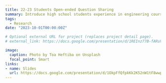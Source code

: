 ```yaml
---
title: 22-23 Students Open-ended Question Sharing
summary: Introduce high school students experience in engineering courses.
tags:
  - Research
date: "2023-10-01T00:00:00Z"

# Optional external URL for project (replaces project detail page).
# external_link: https://docs.google.com/presentation/d/1REInz77B-fARuV53jtfD0lmEr52I0vUo/edit#slide=id.g28cd11fdc44_1_365

image:
  caption: Photo by Toa Heftiba on Unsplash
  focal_point: Smart
links:
- name: Slides
  url: https://docs.google.com/presentation/d/1OkpFfQfpkKk2K52nW1tF8wwpS9yWLR8d/edit#slide=id.p1
---
```

